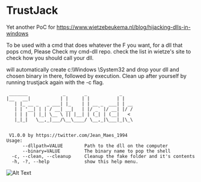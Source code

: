# TrustJack
Yet another PoC for https://www.wietzebeukema.nl/blog/hijacking-dlls-in-windows

To be used with a cmd that does whatever the F you want, for a dll that pops cmd, Please Check my cmd-dll repo.
check the list in wietze's site to check how you should call your dll.

will automatically create c:\Windows \System32 and drop your dll and chosen binary in there, followed by execution.
Clean up after yourself by running trustjack again with the -c flag. 

```
 _______             _       _            _
|__   __|           | |     | |          | |
   | |_ __ _   _ ___| |_    | | __ _  ___| | __
   | | '__| | | / __| __|   | |/ _` |/ __| |/ /
   | | |  | |_| \__ \ || |__| | (_| | (__|   <
   |_|_|   \__,_|___/\__\____/ \__,_|\___|_|\_\


 V1.0.0 by https://twitter.com/Jean_Maes_1994
Usage:
      --dllpath=VALUE        Path to the dll on the computer
      --binary=VALUE         The binary name to pop the shell
  -c, --clean, --cleanup     Cleanup the fake folder and it's contents
  -h, -?, --help             show this help menu.

```
![Alt Text](https://redteamer.tips/wp-content/uploads/2020/07/TrustJack.gif)
